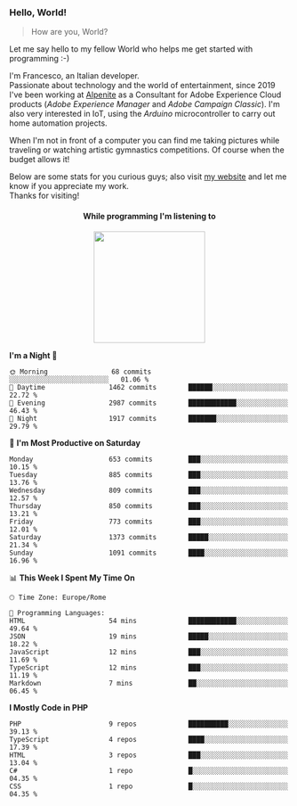 ### Hello, World!

> How are you, World?

Let me say hello to my fellow World who helps me get started with programming :-)

I'm Francesco, an Italian developer.  
Passionate about technology and the world of entertainment, since 2019 I've been working at [Alpenite](https://www.alpenite.com) as a Consultant for Adobe Experience Cloud products (*Adobe Experience Manager* and *Adobe Campaign Classic*). I'm also very interested in IoT, using the *Arduino* microcontroller to carry out home automation projects.

When I'm not in front of a computer you can find me taking pictures while traveling or watching artistic gymnastics competitions. Of course when the budget allows it!

Below are some stats for you curious guys; also visit [my website](https://www.francescorega.eu) and let me know if you appreciate my work.  
Thanks for visiting!

<div align="center">
  <h4>While programming I'm listening to</h4>
  <a href="https://apps.francescorega.eu/now-playing/11147232609" target="_blank"><img src="https://apps.francescorega.eu/now-playing/11147232609" width="200"></a>
</div>

<!--START_SECTION:waka-->
**I'm a Night 🦉** 

```text
🌞 Morning                68 commits          ░░░░░░░░░░░░░░░░░░░░░░░░░   01.06 % 
🌆 Daytime                1462 commits        ██████░░░░░░░░░░░░░░░░░░░   22.72 % 
🌃 Evening                2987 commits        ████████████░░░░░░░░░░░░░   46.43 % 
🌙 Night                  1917 commits        ███████░░░░░░░░░░░░░░░░░░   29.79 % 
```
📅 **I'm Most Productive on Saturday** 

```text
Monday                   653 commits         ███░░░░░░░░░░░░░░░░░░░░░░   10.15 % 
Tuesday                  885 commits         ███░░░░░░░░░░░░░░░░░░░░░░   13.76 % 
Wednesday                809 commits         ███░░░░░░░░░░░░░░░░░░░░░░   12.57 % 
Thursday                 850 commits         ███░░░░░░░░░░░░░░░░░░░░░░   13.21 % 
Friday                   773 commits         ███░░░░░░░░░░░░░░░░░░░░░░   12.01 % 
Saturday                 1373 commits        █████░░░░░░░░░░░░░░░░░░░░   21.34 % 
Sunday                   1091 commits        ████░░░░░░░░░░░░░░░░░░░░░   16.96 % 
```


📊 **This Week I Spent My Time On** 

```text
🕑︎ Time Zone: Europe/Rome

💬 Programming Languages: 
HTML                     54 mins             ████████████░░░░░░░░░░░░░   49.64 % 
JSON                     19 mins             █████░░░░░░░░░░░░░░░░░░░░   18.22 % 
JavaScript               12 mins             ███░░░░░░░░░░░░░░░░░░░░░░   11.69 % 
TypeScript               12 mins             ███░░░░░░░░░░░░░░░░░░░░░░   11.19 % 
Markdown                 7 mins              ██░░░░░░░░░░░░░░░░░░░░░░░   06.45 % 
```

**I Mostly Code in PHP** 

```text
PHP                      9 repos             ██████████░░░░░░░░░░░░░░░   39.13 % 
TypeScript               4 repos             ████░░░░░░░░░░░░░░░░░░░░░   17.39 % 
HTML                     3 repos             ███░░░░░░░░░░░░░░░░░░░░░░   13.04 % 
C#                       1 repo              █░░░░░░░░░░░░░░░░░░░░░░░░   04.35 % 
CSS                      1 repo              █░░░░░░░░░░░░░░░░░░░░░░░░   04.35 % 
```




<!--END_SECTION:waka-->
